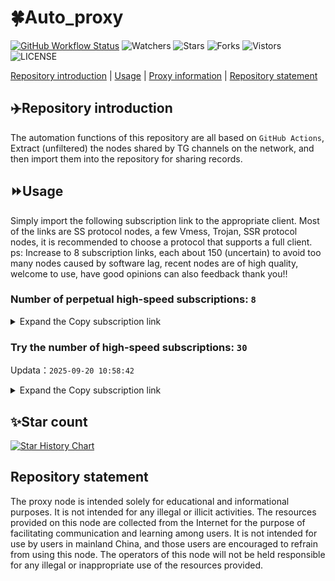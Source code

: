 # 🍀Auto_proxy
[![GitHub Workflow Status](https://img.shields.io/github/actions/workflow/status/PangTouY00/Auto_proxy/main.yml?branch=main)](https://github.com/PangTouY00/Auto_proxy/actions/workflows/main.yml?branch=main) 
![Watchers](https://img.shields.io/github/watchers/w1770946466/Auto_proxy) ![Stars](https://img.shields.io/github/stars/PangTouY00/Auto_proxy) ![Forks](https://img.shields.io/github/forks/w1770946466/Auto_proxy) ![Vistors](https://visitor-badge.laobi.icu/badge?page_id=PangTouY00.Auto_proxy) ![LICENSE](https://img.shields.io/badge/license-CC%20BY--SA%204.0-green.svg)

[Repository introduction](https://github.com/PangTouY00/Auto_proxy#Repositoryintroduction) | [Usage](https://github.com/PangTouY00/Auto_proxy#Usage) | [Proxy information](https://github.com/PangTouY00/Auto_proxy#Proxyinformation) | [Repository statement](https://github.com/PangTouY00/Auto_proxy#Repositorystatement)

## ✈️Repository introduction
The automation functions of this repository are all based on `GitHub Actions`,
Extract (unfiltered) the nodes shared by TG channels on the network, and then import them into the repository for sharing records.

## ⏩Usage
Simply import the following subscription link to the appropriate client. Most of the links are SS protocol nodes, a few Vmess, Trojan, SSR protocol nodes, it is recommended to choose a protocol that supports a full client.
ps: Increase to 8 subscription links, each about 150 (uncertain) to avoid too many nodes caused by software lag, recent nodes are of high quality, welcome to use, have good opinions can also feedback thank you!!

### Number of perpetual high-speed subscriptions: `8`

<details>
  <summary>Expand the Copy subscription link</summary>

  
- [Multiprotocol Base64 encoding](https://raw.githubusercontent.com/PangTouY00/Auto_proxy/main/Long_term_subscription1)
`https://raw.githubusercontent.com/PangTouY00/Auto_proxy/main/Long_term_subscription_num`
`Total number of merge nodes: 208`

- [Multiprotocol Base64 encoding](https://raw.githubusercontent.com/PangTouY00/Auto_proxy/main/Long_term_subscription1)
`https://raw.githubusercontent.com/PangTouY00/Auto_proxy/main/Long_term_subscription1`
`Total number of merge nodes: 27`

- [Multiprotocol Base64 encoding](https://raw.githubusercontent.com/PangTouY00/Auto_proxy/main/Long_term_subscription2)
`https://raw.githubusercontent.com/PangTouY00/Auto_proxy/main/Long_term_subscription2`
`Total number of merge nodes: 27`

- [Multiprotocol Base64 encoding](https://raw.githubusercontent.com/PangTouY00/Auto_proxy/main/Long_term_subscription3)
`https://raw.githubusercontent.com/PangTouY00/Auto_proxy/main/Long_term_subscription3`
`Total number of merge nodes: 27`

- [Multiprotocol Base64 encoding](https://raw.githubusercontent.com/PangTouY00/Auto_proxy/main/Long_term_subscription4)
`https://raw.githubusercontent.com/PangTouY00/Auto_proxy/main/Long_term_subscription4`
`Total number of merge nodes: 27`

- [Multiprotocol Base64 encoding](https://raw.githubusercontent.comPangTouY00/Auto_proxy/main/Long_term_subscription5)
`https://raw.githubusercontent.com/PangTouY00/Auto_proxy/main/Long_term_subscription5`
`Total number of merge nodes: 27`

- [Multiprotocol Base64 encoding](https://raw.githubusercontent.com/PangTouY00/Auto_proxy/main/Long_term_subscription6)
`https://raw.githubusercontent.com/PangTouY00/Auto_proxy/main/Long_term_subscription6`
`Total number of merge nodes: 27`

- [Multiprotocol Base64 encoding](https://raw.githubusercontent.com/PangTouY00/Auto_proxy/main/Long_term_subscription7)
`https://raw.githubusercontent.com/PangTouY00/Auto_proxy/main/Long_term_subscription7`
`Total number of merge nodes: 27`

- [Multiprotocol Base64 encoding](https://raw.githubusercontent.com/PangTouY00/Auto_proxy/main/Long_term_subscription8)
`https://raw.githubusercontent.com/PangTouY00/Auto_proxy/main/Long_term_subscription8`
`Total number of merge nodes: 19`

- [Clash subscription](https://raw.githubusercontent.com/PangTouY00/Auto_proxy/main/Long_term_subscription2.yaml)
`https://raw.githubusercontent.com/PangTouY00/Auto_proxy/main/Long_term_subscription1.yaml`


- [Clash subscription](https://raw.githubusercontent.com/PangTouY00/Auto_proxy/main/Long_term_subscription2.yaml)
`https://raw.githubusercontent.com/PangTouY00/Auto_proxy/main/Long_term_subscription2.yaml`


- [Clash subscription](https://raw.githubusercontent.com/PangTouY00/Auto_proxy/main/Long_term_subscription3.yaml)
`https://raw.githubusercontent.com/PangTouY00/Auto_proxy/main/Long_term_subscription3.yaml`
  
</details>

### Try the number of high-speed subscriptions: `30`
Updata：`2025-09-20 10:58:42`


<details>
  <summary>Expand the Copy subscription link</summary>  

















































































































































































































































































































































































































































































































































































































































































































































































































































































































































































































































































































































































































































































































































































































































































































































































































































































































































































































































































































































































































































































































































































































































































































































































































































































































































































































































































































































































































































































































































































































































































































































































































































































































































































































































































































































































































































































































































































































































































































































































































































































































































































































































































































































































































































































































































































































































































































































































































































































































































































































































































































































































































































































































































































































































































































































































































































































































































































































































































































































































































































































































































































































































































































































































































































































































































































































































































































































































































































































































































































































































































































































































































































































































































































































































































































































































































































































































































































































































































































































































































































































































































































































































































































































































































































































































































































































































































































































































































































































































































































































































































































































































































































































































































































































































































































































































































































































































































































































































































































































































































































































































































































































































































































































































































































































































































































































































































































































































































































































































































































































































































































































































































































































































































































































































































































































































































































































































































































































































































































































































































































































































































































































































































































































































































































































































































































































































































































































































































































































































































































































































































































































































































































































































































































































































































































































































































































































































































































































































































































































































































































































































































































































































































































































































































































































































































































































































































































































































































































































































































































































































































































































































































































































































































































































































































































































































































































































































































































































































































































































































































































































































































































































































































































































































































































































































































































































































































































































































































































































































































































































































































































































































































































































































































































































































































































































































































































































































































































































































































































































































































































































































































































































































































































































































































































































































































































































































































































































































































































































































































































































































































































































































































































































































































































































































































































































































































































































































































































































































































































































































































































































































































































































































































































































































































































































































































































































































































































































































































































































































































































































































































































































































































































































































































































































































































































































































































































































































































































































































































































































































































































































































































































































































































































































































































































































































































































































































































































































































































































































































































































































































































































































































































































































































































































































































































































































































































































































































































































































































































































































































































































































































































































>Trial subscription：
`https://gw-8gdesscrja.1010520.click/api/v1/client/subscribe?token=3e292dcd4ccc1e89e731d25a9bf4c094`




>Trial subscription：
`https://go.yueyun.de/api/v1/client/subscribe?token=f17a568fc673b00901adb4666fc4b8d7`




>Trial subscription：
`https://test.bt3.one/api/v1/client/subscribe?token=b2f28f4b27fe0c299db55ca06ed7e4c2`




>Trial subscription：
`https://sy-4dskhb.fj520.click/api/v1/client/subscribe?token=bec58b8a78f6a6577d10d58f09ad0a6e`




>Trial subscription：
`https://nekocloud.qzz.io/api/v1/client/subscribe?token=17357bb127bf7363f1c6fe9b1397d1ca`




>Trial subscription：
`https://dash.tuzivip02.top/api/v1/client/subscribe?token=4ffeb3aeba942ecde73ea278d9402e22`




>Trial subscription：
`https://dl.vfkum.website/api/v1/client/subscribe?token=e00af4079a03b049f452755ec65a6f23`




>Trial subscription：
`https://cfvpn.com/api/v1/client/subscribe?token=137cc2bdecdcf6ffc4ffb0fc8236ef27`




>Trial subscription：
`https://fs.v2rayse.com/share/20250920/acg29nelog.txt`




>Trial subscription：
`https://www.eeevpn.com/api/v1/client/subscribe?token=2190bd9c8370ef04a91ff7e0b6f78424`




>Trial subscription：
`https://ld88.nxxbbf.com/api/v1/client/subscribe?token=2ccdf9ca5613279a6c4798528dc9dcea`




>Trial subscription：
`https://multiserver.multiserveradelshoop.com/api/v1/client/subscribe?token=dc8e3fc11c2679b3f692deaaebb31735`




>Trial subscription：
`https://yywhale.com/api/v1/client/subscribe?token=64a7376aa9fbc306f6979036a0871f63`




>Trial subscription：
`https://dash.tuzivip03.top/api/v1/client/subscribe?token=89493c4d894c10d629e6b66c5ef5a46b`




>Trial subscription：
`https://cn.newbee.cyou/api/v1/client/subscribe?token=066dc47763d06b60eb7e7500c24cf0e4`




>Trial subscription：
`https://gw-wzpalhftjc.1010520.click/api/v1/client/subscribe?token=0c869859501a99cdc1edbb71ed404d9a`




>Trial subscription：
`https://vbdy.850708.xyz/api/v1/client/subscribe?token=1b4939ae095498fbdc1833ece65d9ee9`




>Trial subscription：
`https://qingyun.zybs.eu.org/api/v1/client/subscribe?token=442bc610206d9252f25eca9333ee811f`




>Trial subscription：
`https://dash.tuzivip01.top/api/v1/client/subscribe?token=752c284297bdc63b95b8cafac5a217d0`




>Trial subscription：
`https://dashuai.us/api/v1/client/subscribe?token=65c78b97122fdf2b6f66c1bee01d0a6d`




>Trial subscription：
`https://v2s.ip-ddns.com/api/v1/client/subscribe?token=da94d432b20c8f630f6eaee41fb73c7d`




>Trial subscription：
`https://gw-zubknq2tly.1010520.click/api/v1/client/subscribe?token=3bd4d3f7a49435009e9053746824b1e6`




>Trial subscription：
`https://www.huojian2.xyz/api/v1/client/subscribe?token=c1561a733bf528e31968588a13278797`




>Trial subscription：
`https://kingfisher.top/api/v1/client/subscribe?token=2475f119a7d55e66604a37970f3918ff`




>Trial subscription：
`https://guanwang.1010520.click/api/v1/client/subscribe?token=7e6bdf8f8545c532fe087b4c4c2ff61f`




>Trial subscription：
`https://gw-tokwyrfy9u.1010520.click/api/v1/client/subscribe?token=e6dca83c0b237b61514a0de1d34a9f6b`




>Trial subscription：
`https://cloud.mxlk.net/api/v1/client/subscribe?token=13bb24eacefc9f8f92ec42595f5cf4c6`




>Trial subscription：
`https://ylccloud.top/api/v1/client/subscribe?token=c5f91622eeaa48dc0351da822423dbde`




>Trial subscription：
`https://nekocloud.xx.kg/api/v1/client/subscribe?token=815ecd467ce656ed5730fd2d5c1abb30`




>Trial subscription：
`https://xiaohuolongjc.top/api/v1/client/subscribe?token=8f66029285fc8ef6049cf2212f1532b6`



</details>

## ✨Star count
[![Star History Chart](https://api.star-history.com/svg?repos=PangTouY00/Auto_proxy&type=Date)](https://star-history.com/#w1770946466/Auto_proxy&Date)



## Repository statement
The proxy node is intended solely for educational and informational purposes. It is not intended for any illegal or illicit activities. The resources provided on this node are collected from the Internet for the purpose of facilitating communication and learning among users. It is not intended for use by users in mainland China, and those users are encouraged to refrain from using this node. The operators of this node will not be held responsible for any illegal or inappropriate use of the resources provided.
